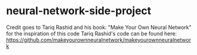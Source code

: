 # neural-network-side-project
Credit goes to Tariq Rashid and his book:
"Make Your Own Neural Network"
for the inspiration of this code
Tariq Rashid's code can be found here:
https://github.com/makeyourownneuralnetwork/makeyourownneuralnetwork
